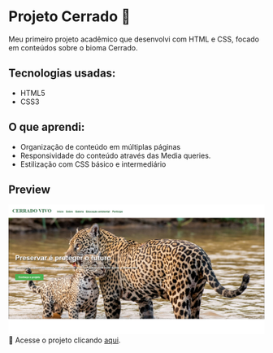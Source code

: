 
# Projeto Cerrado 🌿

Meu primeiro projeto acadêmico que desenvolvi com HTML e CSS, focado em conteúdos sobre o bioma Cerrado. 

## Tecnologias usadas:
- HTML5
- CSS3

## O que aprendi:
- Organização de conteúdo em múltiplas páginas
- Responsividade do conteúdo através das Media queries.
- Estilização com CSS básico e intermediário
## Preview
![preview](imagens/preview.png)
📁 Acesse o projeto clicando [aqui](https://alvarenga-io.github.io/projeto-cerrado/index.html).
